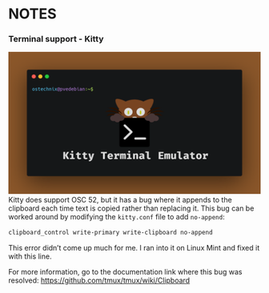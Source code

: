 # NOTES 

### Terminal support - Kitty
![kato](https://github.com/kato420/katolinuxdotfiles/blob/main/.config/img/Kitty-Terminal-Emulator.png)
Kitty does support OSC 52, but it has a bug where it appends to the clipboard each time text is copied rather than replacing it. This bug can be worked around by modifying the `kitty.conf` file to add `no-append`:
```sh
clipboard_control write-primary write-clipboard no-append
```
This error didn’t come up much for me. I ran into it on Linux Mint and fixed it with this line.

For more information, go to the documentation link where this bug was resolved: https://github.com/tmux/tmux/wiki/Clipboard
